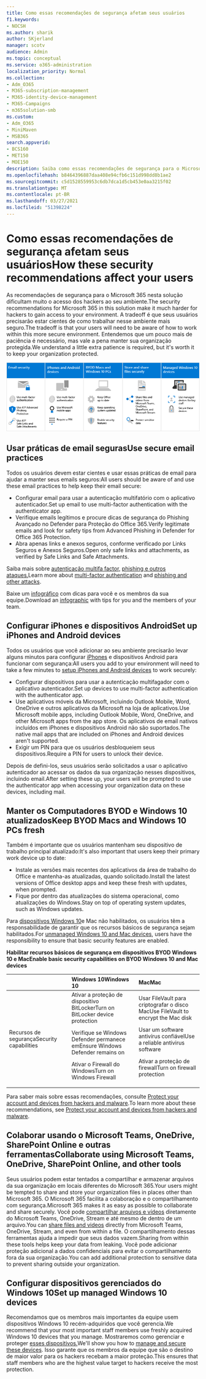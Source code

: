 ```yaml
---
title: Como essas recomendações de segurança afetam seus usuários
f1.keywords:
- NOCSH
ms.author: sharik
author: SKjerland
manager: scotv
audience: Admin
ms.topic: conceptual
ms.service: o365-administration
localization_priority: Normal
ms.collection:
- Adm_O365
- M365-subscription-management
- M365-identity-device-management
- M365-Campaigns
- m365solution-smb
ms.custom:
- Adm_O365
- MiniMaven
- MSB365
search.appverid:
- BCS160
- MET150
- MOE150
description: Saiba como essas recomendações de segurança para o Microsoft 365 Business Premium afetam seus usuários e protegem seus dados.
ms.openlocfilehash: b8464396887daa408e94cfb6c151d998dd8b1ae2
ms.sourcegitcommit: c5d1528559953c6db7dca1d5cb453e0aa3215f02
ms.translationtype: MT
ms.contentlocale: pt-BR
ms.lasthandoff: 03/27/2021
ms.locfileid: "51398224"
---
```

# <a name="how-these-security-recommendations-affect-your-users"></a><span data-ttu-id="e3449-103">Como essas recomendações de segurança afetam seus usuários</span><span class="sxs-lookup"><span data-stu-id="e3449-103">How these security recommendations affect your users</span></span>

<span data-ttu-id="e3449-104">As recomendações de segurança para o Microsoft 365 nesta solução dificultam muito o acesso dos hackers ao seu ambiente.</span><span class="sxs-lookup"><span data-stu-id="e3449-104">The security recommendations for Microsoft 365 in this solution make it much harder for hackers to gain access to your environment.</span></span> <span data-ttu-id="e3449-105">A tradeoff é que seus usuários precisarão estar cientes de como trabalhar nesse ambiente mais seguro.</span><span class="sxs-lookup"><span data-stu-id="e3449-105">The tradeoff is that your users will need to be aware of how to work within this more secure environment.</span></span> <span data-ttu-id="e3449-106">Entendemos que um pouco mais de paciência é necessário, mas vale a pena manter sua organização protegida.</span><span class="sxs-lookup"><span data-stu-id="e3449-106">We understand a little extra patience is required, but it's worth it to keep your organization protected.</span></span>

![Ilustração que resume pontos-chave a partir de abaixo para iPhones, dispositivos Android, Macs, Windows 10, compartilhamento e equipe de chave](../media/M365-democracy-Users_900px.png)

## <a name="use-secure-email-practices"></a><span data-ttu-id="e3449-108">Usar práticas de email seguras</span><span class="sxs-lookup"><span data-stu-id="e3449-108">Use secure email practices</span></span>

<span data-ttu-id="e3449-109">Todos os usuários devem estar cientes e usar essas práticas de email para ajudar a manter seus emails seguros:</span><span class="sxs-lookup"><span data-stu-id="e3449-109">All users should be aware of and use these email practices to help keep their email secure:</span></span>

- <span data-ttu-id="e3449-110">Configurar email para usar a autenticação multifatório com o aplicativo autenticador.</span><span class="sxs-lookup"><span data-stu-id="e3449-110">Set up email to use multi-factor authentication with the authenticator app.</span></span>
- <span data-ttu-id="e3449-111">Verifique emails legítimos e procure dicas de segurança do Phishing Avançado no Defender para Proteção do Office 365.</span><span class="sxs-lookup"><span data-stu-id="e3449-111">Verify legitimate emails and look for safety tips from Advanced Phishing in Defender for Office 365 Protection.</span></span>
- <span data-ttu-id="e3449-112">Abra apenas links e anexos seguros, conforme verificado por Links Seguros e Anexos Seguros.</span><span class="sxs-lookup"><span data-stu-id="e3449-112">Open only safe links and attachments, as verified by Safe Links and Safe Attachments.</span></span>

<span data-ttu-id="e3449-113">Saiba mais sobre [autenticação multifa factor,](m365-campaigns-multifactor-authenication.md) [phishing e outros ataques.](m365-campaigns-phishing-and-attacks.md)</span><span class="sxs-lookup"><span data-stu-id="e3449-113">Learn more about [multi-factor authentication](m365-campaigns-multifactor-authenication.md) and [phishing and other attacks](m365-campaigns-phishing-and-attacks.md).</span></span>

<span data-ttu-id="e3449-114">Baixe um [infográfico](m365-campaigns-protect-campaign-infographic.md) com dicas para você e os membros da sua equipe.</span><span class="sxs-lookup"><span data-stu-id="e3449-114">Download an [infographic](m365-campaigns-protect-campaign-infographic.md) with tips for you and the members of your team.</span></span>

## <a name="set-up-iphones-and-android-devices"></a><span data-ttu-id="e3449-115">Configurar iPhones e dispositivos Android</span><span class="sxs-lookup"><span data-stu-id="e3449-115">Set up iPhones and Android devices</span></span>

<span data-ttu-id="e3449-116">Todos os usuários que você adicionar ao seu ambiente precisarão levar alguns minutos para configurar [iPhones](../business/set-up-mobile-devices.md?toc=%2Fmicrosoft-365%2Fcampaigns%2Ftoc.json) e dispositivos Android para funcionar com segurança:</span><span class="sxs-lookup"><span data-stu-id="e3449-116">All users you add to your environment will need to take a few minutes to [setup iPhones and Android devices](../business/set-up-mobile-devices.md?toc=%2Fmicrosoft-365%2Fcampaigns%2Ftoc.json) to work securely:</span></span>

- <span data-ttu-id="e3449-117">Configurar dispositivos para usar a autenticação multifagador com o aplicativo autenticador.</span><span class="sxs-lookup"><span data-stu-id="e3449-117">Set up devices to use multi-factor authentication with the authenticator app.</span></span>
- <span data-ttu-id="e3449-118">Use aplicativos móveis da Microsoft, incluindo Outlook Mobile, Word, OneDrive e outros aplicativos da Microsoft na loja de aplicativos.</span><span class="sxs-lookup"><span data-stu-id="e3449-118">Use Microsoft mobile apps, including Outlook Mobile, Word, OneDrive, and other Microsoft apps from the app store.</span></span> <span data-ttu-id="e3449-119">Os aplicativos de email nativos incluídos em iPhones e dispositivos Android não são suportados.</span><span class="sxs-lookup"><span data-stu-id="e3449-119">The native mail apps that are included on iPhones and Android devices aren't supported.</span></span> 
- <span data-ttu-id="e3449-120">Exigir um PIN para que os usuários desbloqueiem seus dispositivos.</span><span class="sxs-lookup"><span data-stu-id="e3449-120">Require a PIN for users to unlock their device.</span></span>

<span data-ttu-id="e3449-121">Depois de defini-los, seus usuários serão solicitados a usar o aplicativo autenticador ao acessar os dados da sua organização nesses dispositivos, incluindo email.</span><span class="sxs-lookup"><span data-stu-id="e3449-121">After setting these up, your users will be prompted to use the authenticator app when accessing your organization data on these devices, including mail.</span></span>

## <a name="keep-byod-macs-and-windows-10-pcs-fresh"></a><span data-ttu-id="e3449-122">Manter os Computadores BYOD e Windows 10 atualizados</span><span class="sxs-lookup"><span data-stu-id="e3449-122">Keep BYOD Macs and Windows 10 PCs fresh</span></span>

<span data-ttu-id="e3449-123">Também é importante que os usuários mantenham seu dispositivo de trabalho principal atualizado:</span><span class="sxs-lookup"><span data-stu-id="e3449-123">It's also important that users keep their primary work device up to date:</span></span>

- <span data-ttu-id="e3449-124">Instale as versões mais recentes dos aplicativos da área de trabalho do Office e mantenha-as atualizadas, quando solicitado.</span><span class="sxs-lookup"><span data-stu-id="e3449-124">Install the latest versions of Office desktop apps and keep these fresh with updates, when prompted.</span></span>
- <span data-ttu-id="e3449-125">Fique por dentro das atualizações do sistema operacional, como atualizações do Windows.</span><span class="sxs-lookup"><span data-stu-id="e3449-125">Stay on top of operating system updates, such as Windows updates.</span></span>

<span data-ttu-id="e3449-126">Para [dispositivos Windows 10](m365-campaigns-protect-pcs-macs.md)e Mac não habilitados, os usuários têm a responsabilidade de garantir que os recursos básicos de segurança sejam habilitados.</span><span class="sxs-lookup"><span data-stu-id="e3449-126">For [unmanaged Windows 10 and Mac devices](m365-campaigns-protect-pcs-macs.md), users have the responsibility to ensure that basic security features are enabled.</span></span>

<span data-ttu-id="e3449-127">**Habilitar recursos básicos de segurança em dispositivos BYOD Windows 10 e Mac**</span><span class="sxs-lookup"><span data-stu-id="e3449-127">**Enable basic security capabilities on BYOD Windows 10 and Mac devices**</span></span>

| |<span data-ttu-id="e3449-128">**Windows 10**</span><span class="sxs-lookup"><span data-stu-id="e3449-128">**Windows 10**</span></span>|<span data-ttu-id="e3449-129">**Mac**</span><span class="sxs-lookup"><span data-stu-id="e3449-129">**Mac**</span></span>|
|:-----|:-----|:------|
|<span data-ttu-id="e3449-130">Recursos de segurança</span><span class="sxs-lookup"><span data-stu-id="e3449-130">Security capabilities</span></span>|<span data-ttu-id="e3449-131">Ativar a proteção de dispositivo BitLocker</span><span class="sxs-lookup"><span data-stu-id="e3449-131">Turn on BitLocker device protection</span></span><p><p> <span data-ttu-id="e3449-132">Verifique se Windows Defender permanece em</span><span class="sxs-lookup"><span data-stu-id="e3449-132">Ensure Windows Defender remains on</span></span> <p><span data-ttu-id="e3449-133">Ativar o Firewall do Windows</span><span class="sxs-lookup"><span data-stu-id="e3449-133">Turn on Windows Firewall</span></span>| <span data-ttu-id="e3449-134">Usar FileVault para criptografar o disco Mac</span><span class="sxs-lookup"><span data-stu-id="e3449-134">Use FileVault to encrypt the Mac disk</span></span> <p><p><span data-ttu-id="e3449-135">Usar um software antivírus confiável</span><span class="sxs-lookup"><span data-stu-id="e3449-135">Use a reliable antivirus software</span></span> <p><span data-ttu-id="e3449-136">Ativar a proteção de firewall</span><span class="sxs-lookup"><span data-stu-id="e3449-136">Turn on firewall protection</span></span>|

<span data-ttu-id="e3449-137">Para saber mais sobre essas recomendações, consulte [Protect your account and devices from hackers and malware](https://support.office.com/article/Protect-your-account-and-devices-from-hackers-and-malware-066d6216-a56b-4f90-9af3-b3a1e9a327d6#ID0EAABAAA=Windows_10).</span><span class="sxs-lookup"><span data-stu-id="e3449-137">To learn more about these recommendations, see [Protect your account and devices from hackers and malware](https://support.office.com/article/Protect-your-account-and-devices-from-hackers-and-malware-066d6216-a56b-4f90-9af3-b3a1e9a327d6#ID0EAABAAA=Windows_10).</span></span>

## <a name="collaborate-using-microsoft-teams-onedrive-sharepoint-online-and-other-tools"></a><span data-ttu-id="e3449-138">Colaborar usando o Microsoft Teams, OneDrive, SharePoint Online e outras ferramentas</span><span class="sxs-lookup"><span data-stu-id="e3449-138">Collaborate using Microsoft Teams, OneDrive, SharePoint Online, and other tools</span></span>

<span data-ttu-id="e3449-139">Seus usuários podem estar tentados a compartilhar e armazenar arquivos da sua organização em locais diferentes do Microsoft 365.</span><span class="sxs-lookup"><span data-stu-id="e3449-139">Your users might be tempted to share and store your organization files in places other than Microsoft 365.</span></span> <span data-ttu-id="e3449-140">O Microsoft 365 facilita a colaboração e o compartilhamento com segurança.</span><span class="sxs-lookup"><span data-stu-id="e3449-140">Microsoft 365 makes it as easy as possible to collaborate and share securely.</span></span> <span data-ttu-id="e3449-141">Você pode [compartilhar arquivos e vídeos](share-files-and-videos.md) diretamente do Microsoft Teams, OneDrive, Stream e até mesmo de dentro de um arquivo.</span><span class="sxs-lookup"><span data-stu-id="e3449-141">You can [share files and videos](share-files-and-videos.md) directly from Microsoft Teams, OneDrive, Stream, and even from within a file.</span></span> <span data-ttu-id="e3449-142">O compartilhamento dessas ferramentas ajuda a impedir que seus dados vazem.</span><span class="sxs-lookup"><span data-stu-id="e3449-142">Sharing from within these tools helps keep your data from leaking.</span></span> <span data-ttu-id="e3449-143">Você pode adicionar proteção adicional a dados confidenciais para evitar o compartilhamento fora da sua organização.</span><span class="sxs-lookup"><span data-stu-id="e3449-143">You can add additional protection to sensitive data to prevent sharing outside your organization.</span></span>

## <a name="set-up-managed-windows-10-devices"></a><span data-ttu-id="e3449-144">Configurar dispositivos gerenciados do Windows 10</span><span class="sxs-lookup"><span data-stu-id="e3449-144">Set up managed Windows 10 devices</span></span>

<span data-ttu-id="e3449-145">Recomendamos que os membros mais importantes da equipe usem dispositivos Windows 10 recém-adquiridos que você gerencia.</span><span class="sxs-lookup"><span data-stu-id="e3449-145">We recommend that your most important staff members use freshly acquired Windows 10 devices that you manage.</span></span> <span data-ttu-id="e3449-146">Mostraremos como gerenciar e proteger [esses dispositivos.](../business/set-up-windows-devices.md?toc=/microsoft-365/campaigns/toc.json)</span><span class="sxs-lookup"><span data-stu-id="e3449-146">We'll show you how to [manage and secure these devices](../business/set-up-windows-devices.md?toc=/microsoft-365/campaigns/toc.json).</span></span> <span data-ttu-id="e3449-147">Isso garante que os membros da equipe que são o destino de maior valor para os hackers recebam a maior proteção.</span><span class="sxs-lookup"><span data-stu-id="e3449-147">This ensures that staff members who are the highest value target to hackers receive the most protection.</span></span>
